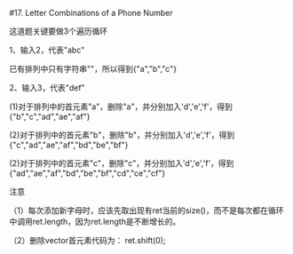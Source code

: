 #17. Letter Combinations of a Phone Number


这道题关键要做3个遍历循环

1、输入2，代表"abc"

已有排列中只有字符串""，所以得到{"a","b","c"}

2、输入3，代表"def"

(1)对于排列中的首元素"a"，删除"a"，并分别加入'd','e','f'，得到{"b","c","ad","ae","af"}

(2)对于排列中的首元素"b"，删除"b"，并分别加入'd','e','f'，得到{"c","ad","ae","af","bd","be","bf"}

(2)对于排列中的首元素"c"，删除"c"，并分别加入'd','e','f'，得到{"ad","ae","af","bd","be","bf","cd","ce","cf"}

注意

（1）每次添加新字母时，应该先取出现有ret当前的size()，而不是每次都在循环中调用ret.length，因为ret.length是不断增长的。

（2）删除vector首元素代码为：
            ret.shift(0);